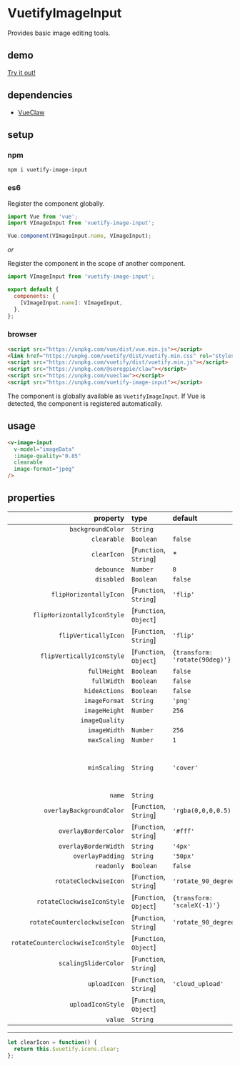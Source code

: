 # VuetifyImageInput

Provides basic image editing tools.

## demo

[Try it out!](https://seregpie.github.io/VuetifyImageInput/)

## dependencies

- [VueClaw](https://github.com/SeregPie/VueClaw)

## setup

### npm

```shell
npm i vuetify-image-input
```

### es6

Register the component globally.

```javascript
import Vue from 'vue';
import VImageInput from 'vuetify-image-input';

Vue.component(VImageInput.name, VImageInput);
```

*or*

Register the component in the scope of another component.

```javascript
import VImageInput from 'vuetify-image-input';

export default {
  components: {
    [VImageInput.name]: VImageInput,
  },
};
```

### browser

```html
<script src="https://unpkg.com/vue/dist/vue.min.js"></script>
<link href="https://unpkg.com/vuetify/dist/vuetify.min.css" rel="stylesheet"/>
<script src="https://unpkg.com/vuetify/dist/vuetify.min.js"></script>
<script src="https://unpkg.com/@seregpie/claw"></script>
<script src="https://unpkg.com/vueclaw"></script>
<script src="https://unpkg.com/vuetify-image-input"></script>
```

The component is globally available as `VuetifyImageInput`. If Vue is detected, the component is registered automatically.

## usage

```html
<v-image-input
  v-model="imageData"
  :image-quality="0.85"
  clearable
  image-format="jpeg"
/>
```

## properties

| property | type | default | description |
| ---: | :--- | :--- | :--- |
| `backgroundColor` | `String` | | |
| `clearable` | `Boolean` | `false` | |
| `clearIcon` | [`Function`, `String`] | * | |
| `debounce` | `Number` | `0` | |
| `disabled` | `Boolean` | `false` | |
| `flipHorizontallyIcon` | [`Function`, `String`] | `'flip'` | |
| `flipHorizontallyIconStyle` | [`Function`, `Object`] | | |
| `flipVerticallyIcon` | [`Function`, `String`] | `'flip'` | |
| `flipVerticallyIconStyle` | [`Function`, `Object`] | `{transform: 'rotate(90deg)'}` | |
| `fullHeight` | `Boolean` | `false` | |
| `fullWidth` | `Boolean` | `false` | |
| `hideActions` | `Boolean` | `false` | |
| `imageFormat` | `String` | `'png'` | |
| `imageHeight` | `Number` | `256` | |
| `imageQuality` | | | |
| `imageWidth` | `Number` | `256` | |
| `maxScaling` | `Number` | `1` | |
| `minScaling` | `String` | `'cover'` | Possible values are `'cover'` and `'contain'`. |
| `name` | `String` | | |
| `overlayBackgroundColor` | [`Function`, `String`] | `'rgba(0,0,0,0.5)'` | |
| `overlayBorderColor` | [`Function`, `String`] | `'#fff'` | |
| `overlayBorderWidth` | `String` | `'4px'` | |
| `overlayPadding` | `String` | `'50px'` | |
| `readonly` | `Boolean` | `false` | |
| `rotateClockwiseIcon` | [`Function`, `String`] | `'rotate_90_degrees_ccw'` | |
| `rotateClockwiseIconStyle` | [`Function`, `Object`] | `{transform: 'scaleX(-1)'}` | |
| `rotateCounterclockwiseIcon` | [`Function`, `String`] | `'rotate_90_degrees_ccw'` | |
| `rotateCounterclockwiseIconStyle` | [`Function`, `Object`] | | |
| `scalingSliderColor` | [`Function`, `String`] | | |
| `uploadIcon` | [`Function`, `String`] | `'cloud_upload'` | |
| `uploadIconStyle` | [`Function`, `Object`] | | |
| `value` | `String` | | |

---

```javascript
let clearIcon = function() {
  return this.$vuetify.icons.clear;
};
```
